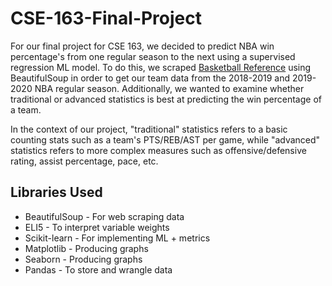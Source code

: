 # CSE-163-Final-Project

For our final project for CSE 163, we decided to predict NBA win percentage's from one regular season to the next using a supervised regression ML model. To do this, we scraped [Basketball Reference](https://www.basketball-reference.com) using BeautifulSoup in order to get our team data from the 2018-2019 and 2019-2020 NBA regular season. Additionally, we wanted to examine whether traditional or advanced statistics is best at predicting the win percentage of a team.

In the context of our project, "traditional" statistics refers to a basic counting stats such as a team's PTS/REB/AST per game, while "advanced" statistics refers to more complex measures such as offensive/defensive rating, assist percentage, pace, etc.

## Libraries Used

- BeautifulSoup - For web scraping data
- ELI5 - To interpret variable weights
- Scikit-learn - For implementing ML + metrics
- Matplotlib - Producing graphs
- Seaborn - Producing graphs
- Pandas - To store and wrangle data  
